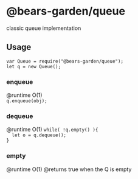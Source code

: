 # @bears-garden/queue
classic queue implementation

## Usage
`var Queue = require("@bears-garden/queue");`  
`let q = new Queue();`  
### enqueue
@runtime O(1)  
`q.enqueue(obj);`

### dequeue
@runtime O(1)
`while( !q.empty() ){`  
`  let o = q.dequeue();`  
`}`  

### empty
@runtime O(1)
@returns true when the Q is empty
